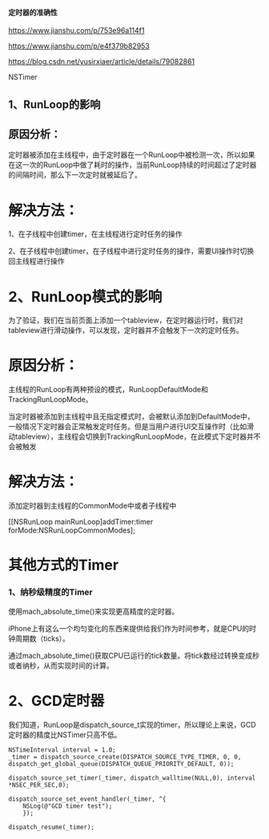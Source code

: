 #### 定时器的准确性



https://www.jianshu.com/p/753e96a114f1



https://www.jianshu.com/p/e4f379b82953



https://blog.csdn.net/yusirxiaer/article/details/79082861



NSTimer



## 1、RunLoop的影响

## 原因分析：

定时器被添加在主线程中，由于定时器在一个RunLoop中被检测一次，所以如果在这一次的RunLoop中做了耗时的操作，当前RunLoop持续的时间超过了定时器的间隔时间，那么下一次定时就被延后了。

# 解决方法：

1、在子线程中创建timer，在主线程进行定时任务的操作

2、在子线程中创建timer，在子线程中进行定时任务的操作，需要UI操作时切换回主线程进行操作



# 2、RunLoop模式的影响

为了验证，我们在当前页面上添加一个tableview，在定时器运行时，我们对tableview进行滑动操作，可以发现，定时器并不会触发下一次的定时任务。

# 原因分析：

主线程的RunLoop有两种预设的模式，RunLoopDefaultMode和TrackingRunLoopMode。

当定时器被添加到主线程中且无指定模式时，会被默认添加到DefaultMode中，一般情况下定时器会正常触发定时任务。但是当用户进行UI交互操作时（比如滑动tableview），主线程会切换到TrackingRunLoopMode，在此模式下定时器并不会被触发

# 解决方法：

添加定时器到主线程的CommonMode中或者子线程中

   [[NSRunLoop mainRunLoop]addTimer:timer forMode:NSRunLoopCommonModes];





# 其他方式的Timer

### 1、纳秒级精度的Timer

使用mach_absolute_time()来实现更高精度的定时器。

iPhone上有这么一个均匀变化的东西来提供给我们作为时间参考，就是CPU的时钟周期数（ticks）。

通过mach_absolute_time()获取CPU已运行的tick数量。将tick数经过转换变成秒或者纳秒，从而实现时间的计算。



# 2、GCD定时器

我们知道，RunLoop是dispatch_source_t实现的timer，所以理论上来说，GCD定时器的精度比NSTimer只高不低。

```
NSTimeInterval interval = 1.0;
_timer = dispatch_source_create(DISPATCH_SOURCE_TYPE_TIMER, 0, 0, dispatch_get_global_queue(DISPATCH_QUEUE_PRIORITY_DEFAULT, 0));

dispatch_source_set_timer(_timer, dispatch_walltime(NULL,0), interval *NSEC_PER_SEC,0);

dispatch_source_set_event_handler(_timer, ^{    
    NSLog(@"GCD timer test");
    });
    
dispatch_resume(_timer);


```




